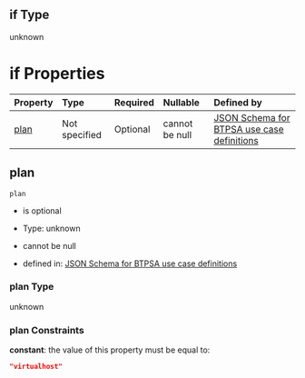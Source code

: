## if Type

unknown

# if Properties

| Property      | Type          | Required | Nullable       | Defined by                                                                                                                                                                                                                                  |
| :------------ | :------------ | :------- | :------------- | :------------------------------------------------------------------------------------------------------------------------------------------------------------------------------------------------------------------------------------------ |
| [plan](#plan) | Not specified | Optional | cannot be null | [JSON Schema for BTPSA use case definitions](btpsa-usecase-properties-services-items-allof-1-then-allof-94-then-allof-3-if-properties-plan.md "undefined#/properties/services/items/allOf/1/then/allOf/94/then/allOf/3/if/properties/plan") |

## plan



`plan`

*   is optional

*   Type: unknown

*   cannot be null

*   defined in: [JSON Schema for BTPSA use case definitions](btpsa-usecase-properties-services-items-allof-1-then-allof-94-then-allof-3-if-properties-plan.md "undefined#/properties/services/items/allOf/1/then/allOf/94/then/allOf/3/if/properties/plan")

### plan Type

unknown

### plan Constraints

**constant**: the value of this property must be equal to:

```json
"virtualhost"
```
